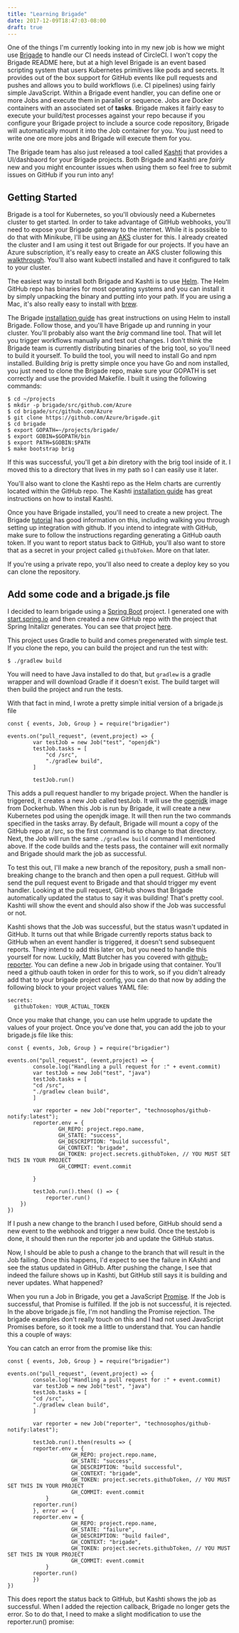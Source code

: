 ```yaml
---
title: "Learning Brigade"
date: 2017-12-09T18:47:03-08:00
draft: true
---
```


One of the things I'm currently looking into in my new job is how we might use [Brigade](https://github.com/Azure/brigade) to handle our CI needs instead of CircleCI. I won't copy the Brigade README here, but at a high level Brigade is an event based scripting system that users Kubernetes primitives like pods and secrets. It provides out of the box support for GitHub events like pull requests and pushes and allows you to build workflows (i.e. CI pipelines) using fairly simple JavaScript. Within a Brigade event handler, you can define one or more Jobs and execute them in parallel or sequence. Jobs are Docker containers with an associated set of __tasks__. Brigade makes it fairly easy to execute your build/test processes against your repo because if you configure your Brigade project to include a source code repository, Brigade will automatically mount it into the Job container for you. You just need to write one ore more jobs and Brigade will execute them for you.

The Brigade team has also just released a tool called [Kashti](https://github.com/Azure/kashti) that provides a UI/dashbaord for your Brigade projects. Both Brigade and Kashti are _fairly_ new and you might encounter issues when using them so feel free to submit issues on GitHub if you run into any!

## Getting Started

Brigade is a tool for Kubernetes, so you'll obviously need a Kubernetes cluster to get started. In order to take advantage of GitHub webhooks, you'll need to expose your Brigade gateway to the internet. While it is possible to do that with Minikube, I'll be using an [AKS](https://azure.microsoft.com/en-us/services/container-service/) cluster for this. I already created the cluster and I am using it test out Brigade for our projects. If you have an Azure subscription, it's really easy to create an AKS cluster following this [walkthrough](https://docs.microsoft.com/en-us/azure/aks/kubernetes-walkthrough). You'll also want kubectl installed and have it configured to talk to your cluster.  

The easiest way to install both Brigade and Kashti is to use [Helm](https://github.com/kubernetes/helm). The Helm GitHub repo has binaries for most operating systems and you can install it by simply unpacking the binary and putting into your path. If you are using a Mac, it's also really easy to install with [brew](https://brew.sh/). 

The Brigade [installation guide](https://github.com/Azure/brigade/blob/master/docs/topics/install.md) has great instructions on using Helm to install Brigade. Follow those, and you'll have Brigade up and running in your cluster. You'll probably also want the *_brig_* command line tool. That will let you trigger workflows manually and test out changes. I don't think the Brigade team is currently distributing binaries of the brig tool, so you'll need to build it yourself. To build the tool, you will need to install Go and npm installed. Building *_brig_* is pretty simple once you have Go and nom installed, you just need to clone the Brigade repo, make sure your GOPATH is set correctly and use the provided Makefile. I built it using the following commands:

```console
$ cd ~/projects
$ mkdir -p brigade/src/github.com/Azure
$ cd brigade/src/github.com/Azure
$ git clone https://github.com/Azure/brigade.git
$ cd brigade
$ export GOPATH=~/projects/brigade/
$ export GOBIN=$GOPATH/bin
$ export PATH=$GOBIN:$PATH
$ make bootstrap brig
```

If this was successful, you'll get a *bin* diretory with the brig tool inside of it. I moved this to a directory that lives in my path so I can easily use it later. 

You'll also want to clone the Kashti repo as the Helm charts are currently located within the GitHub repo. The Kashti [installation guide](https://github.com/Azure/kashti/blob/master/docs/install.md) has great instructions on how to install Kashti.

Once you have Brigade installed, you'll need to create a new project. The Brigade [tutorial](https://github.com/Azure/brigade/blob/master/docs/intro/tutorial03.md) has good information on this, including walking you through setting up integration with github. If you intend to integrate with GitHub, make sure to follow the instructions regarding generating a GitHub oauth token. If you want to report status back to GitHub, you'll also want to store that as a secret in your project called `githubToken`. More on that later. 

If you're using a private repo, you'll also need to create a deploy key so you can clone the repository. 

## Add some code and a brigade.js file

I decided to learn brigade using a [Spring Boot](https://projects.spring.io/spring-boot/) project. I generated one with [start.spring.io](http://start.spring.io/) and then created a new GitHub repo with the project that Spring Initalizr generates. You can see that project [here](https://github.com/jeremyrickard/brigade-demo). 

This project uses Gradle to build and comes pregenerated with simple test. If you clone the repo, you can build the project and run the test with:

```
$ ./gradlew build
```

You will need to have Java installed to do that, but `gradlew` is a gradle wrapper and will download Gradle if it doesn't exist. The build target will then build the project and run the tests. 

With that fact in mind, I wrote a pretty simple initial version of a brigade.js file

```
const { events, Job, Group } = require("brigadier")

events.on("pull_request", (event,project) => {
        var testJob = new Job("test", "openjdk")
        testJob.tasks = [
            "cd /src",
            "./gradlew build",
        ]

        testJob.run()
```

This adds a pull request handler to my brigade project. When the handler is triggered, it creates a new Job called testJob. It will use the [openjdk](https://hub.docker.com/_/openjdk/) image from Dockerhub. When this Job is run by Brigade, it will create a new Kubernetes pod using the openjdk image. It will then run the two commands specified in the tasks array. By default, Brigade will mount a copy of the GitHub repo at /src, so the first command is to change to that directory. Next, the Job will run the same `./gradlew build` command I mentioned above. If the code builds and the tests pass, the container will exit normally and Brigade should mark the job as successful. 

To test this out, I'll make a new branch of the repository, push a small non-breaking change to the branch and then open a pull request. GitHub will send the pull request event to Brigade and that should trigger my event handler. Looking at the pull request, GitHub shows that Brigade automatically updated the status to say it was building! That's pretty cool. Kashti will show the event and should also show if the Job was successful or not. 


Kashti shows that the Job was successful, but the status wasn't updated in GitHub. It turns out that while Brigade currently reports status back to GitHub when an event handler is triggered, it doesn't send subsequent reports. They intend to add this later on, but you need to handle this yourself for now. Luckily, Matt Butcher has you covered with [github-reporter](https://github.com/technosophos/github-notify). You can define a new Job in brigade using that container. You'll need a github oauth token in order for this to work, so if you didn't already add that to your brigade project config, you can do that now by adding the following block to your project values YAML file:

```
secrets:
  githubToken: YOUR_ACTUAL_TOKEN
```

Once you make that change, you can use helm upgrade to update the values of your project. Once you've done that, you can add the job to your brigade.js file like this:

```
const { events, Job, Group } = require("brigadier")

events.on("pull_request", (event,project) => {
        console.log("Handling a pull request for :" + event.commit)
        var testJob = new Job("test", "java")
        testJob.tasks = [
        "cd /src",
        "./gradlew clean build",
        ]

        var reporter = new Job("reporter", "technosophos/github-notify:latest");
        reporter.env = {
                GH_REPO: project.repo.name,
                GH_STATE: "success",
                GH_DESCRIPTION: "build successful",
                GH_CONTEXT: "brigade",
                GH_TOKEN: project.secrets.githubToken, // YOU MUST SET THIS IN YOUR PROJECT
                GH_COMMIT: event.commit

        }

        testJob.run().then( () => {
        	reporter.run()
	})
})

``` 

If I push a new change to the branch I used before, GitHub should send a new event to the webhook and trigger a new build. Once the testJob is done, it should then run the reporter job and update the GitHub status. 


Now, I should be able to push a change to the branch that will result in the Job failing. Once this happens, I'd expect to see the failure in KAshti and see the status updated in GitHub. After pushing the change, I see that indeed the failure shows up in Kashti, but GitHub still says it is building and never updates. What happened?

When you run a Job in Brigade, you get a JavaScript [Promise](https://developer.mozilla.org/en-US/docs/Web/JavaScript/Reference/Global_Objects/Promise). If the Job is successful, that Promise is fulfilled. If the job is not successful, it is rejected. In the above brigade.js file, I'm not handling the Promise rejection. The brigade examples don't really touch on this and I had not used JavaScript Promises before, so it took me a little to understand that. You can handle this a couple of ways:

You can catch an error from the promise like this:

```
const { events, Job, Group } = require("brigadier")

events.on("pull_request", (event,project) => {
        console.log("Handling a pull request for :" + event.commit)
        var testJob = new Job("test", "java")
        testJob.tasks = [
        "cd /src",
        "./gradlew clean build",
        ]

        var reporter = new Job("reporter", "technosophos/github-notify:latest");

        testJob.run().then(results => {
 		reporter.env = {
                	GH_REPO: project.repo.name,
                	GH_STATE: "success",
                	GH_DESCRIPTION: "build successful",
                	GH_CONTEXT: "brigade",
                	GH_TOKEN: project.secrets.githubToken, // YOU MUST SET THIS IN YOUR PROJECT
                	GH_COMMIT: event.commit
        	}
		reporter.run()
        }, error => {
		reporter.env = {
               		GH_REPO: project.repo.name,
                	GH_STATE: "failure",
                	GH_DESCRIPTION: "build failed",
                	GH_CONTEXT: "brigade",
                	GH_TOKEN: project.secrets.githubToken, // YOU MUST SET THIS IN YOUR PROJECT
                	GH_COMMIT: event.commit
        	}
		reporter.run()
        })
})

```

This does report the status back to GitHub, but Kashti shows the job as successful. When I added the rejection callback, Brigade no longer gets the error. So to do that, I need to make a slight modification to use the reporter.run() promise:

```
```


